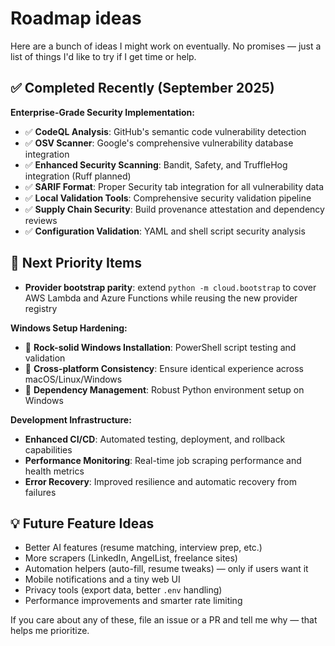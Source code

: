 # Roadmap ideas

Here are a bunch of ideas I might work on eventually. No promises — just a list of things I'd like to try if I get time or help.

## ✅ Completed Recently (September 2025)

**Enterprise-Grade Security Implementation:**
- ✅ **CodeQL Analysis**: GitHub's semantic code vulnerability detection
- ✅ **OSV Scanner**: Google's comprehensive vulnerability database integration
- ✅ **Enhanced Security Scanning**: Bandit, Safety, and TruffleHog integration (Ruff planned)
- ✅ **SARIF Format**: Proper Security tab integration for all vulnerability data
- ✅ **Local Validation Tools**: Comprehensive security validation pipeline
- ✅ **Supply Chain Security**: Build provenance attestation and dependency reviews
- ✅ **Configuration Validation**: YAML and shell script security analysis

## 🚀 Next Priority Items

- **Provider bootstrap parity**: extend `python -m cloud.bootstrap` to cover AWS Lambda and Azure Functions while reusing the new provider registry

**Windows Setup Hardening:**
- 🔄 **Rock-solid Windows Installation**: PowerShell script testing and validation
- 🔄 **Cross-platform Consistency**: Ensure identical experience across macOS/Linux/Windows
- 🔄 **Dependency Management**: Robust Python environment setup on Windows

**Development Infrastructure:**
- **Enhanced CI/CD**: Automated testing, deployment, and rollback capabilities
- **Performance Monitoring**: Real-time job scraping performance and health metrics
- **Error Recovery**: Improved resilience and automatic recovery from failures

## 💡 Future Feature Ideas

- Better AI features (resume matching, interview prep, etc.)
- More scrapers (LinkedIn, AngelList, freelance sites)
- Automation helpers (auto-fill, resume tweaks) — only if users want it
- Mobile notifications and a tiny web UI
- Privacy tools (export data, better `.env` handling)
- Performance improvements and smarter rate limiting

If you care about any of these, file an issue or a PR and tell me why — that helps me prioritize.
